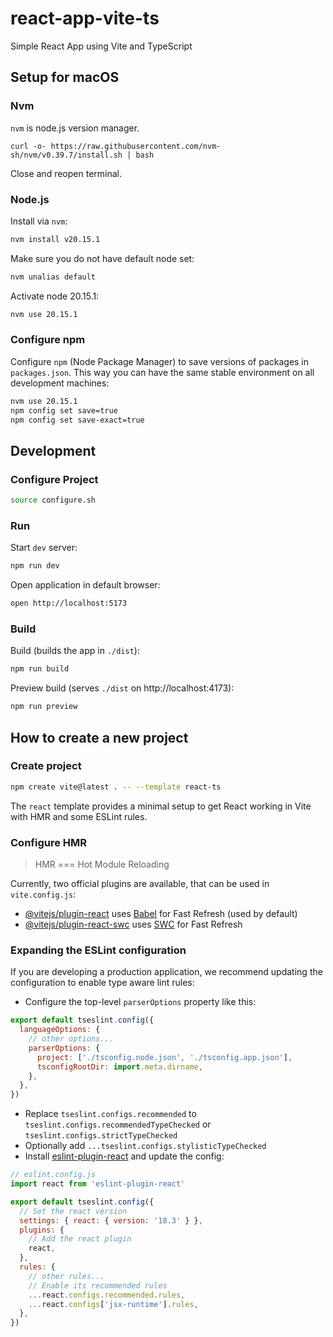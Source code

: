# react-app-vite-ts

Simple React App using Vite and TypeScript

## Setup for macOS

### Nvm

`nvm` is node.js version manager.

```
curl -o- https://raw.githubusercontent.com/nvm-sh/nvm/v0.39.7/install.sh | bash
```

Close and reopen terminal.

### Node.js

Install via `nvm`:

```bash
nvm install v20.15.1
```

Make sure you do not have default node set:

```bash
nvm unalias default
```

Activate node 20.15.1:

```bash
nvm use 20.15.1
```

### Configure npm

Configure `npm` (Node Package Manager) to save versions of packages in `packages.json`. This way you can have the same stable environment on all development machines:

```bash
nvm use 20.15.1
npm config set save=true
npm config set save-exact=true
```

## Development

### Configure Project

```bash
source configure.sh
```

### Run

Start `dev` server:

```bash
npm run dev
```

Open application in default browser:

```bash
open http://localhost:5173
```

### Build

Build (builds the app in `./dist`):

```bash
npm run build
```

Preview build (serves `./dist` on http://localhost:4173):

```bash
npm run preview
```

## How to create a new project

### Create project

```bash
npm create vite@latest . -- --template react-ts
```

The `react` template provides a minimal setup to get React working in Vite with HMR and some ESLint rules.

### Configure HMR 

>  HMR === Hot Module Reloading

Currently, two official plugins are available, that can be used in `vite.config.js`:

- [@vitejs/plugin-react](https://github.com/vitejs/vite-plugin-react/blob/main/packages/plugin-react/README.md) uses [Babel](https://babeljs.io/) for Fast Refresh (used by default)
- [@vitejs/plugin-react-swc](https://github.com/vitejs/vite-plugin-react-swc) uses [SWC](https://swc.rs/) for Fast Refresh

### Expanding the ESLint configuration

If you are developing a production application, we recommend updating the configuration to enable type aware lint rules:

- Configure the top-level `parserOptions` property like this:

```js
export default tseslint.config({
  languageOptions: {
    // other options...
    parserOptions: {
      project: ['./tsconfig.node.json', './tsconfig.app.json'],
      tsconfigRootDir: import.meta.dirname,
    },
  },
})
```

- Replace `tseslint.configs.recommended` to `tseslint.configs.recommendedTypeChecked` or `tseslint.configs.strictTypeChecked`
- Optionally add `...tseslint.configs.stylisticTypeChecked`
- Install [eslint-plugin-react](https://github.com/jsx-eslint/eslint-plugin-react) and update the config:

```js
// eslint.config.js
import react from 'eslint-plugin-react'

export default tseslint.config({
  // Set the react version
  settings: { react: { version: '18.3' } },
  plugins: {
    // Add the react plugin
    react,
  },
  rules: {
    // other rules...
    // Enable its recommended rules
    ...react.configs.recommended.rules,
    ...react.configs['jsx-runtime'].rules,
  },
})
```
